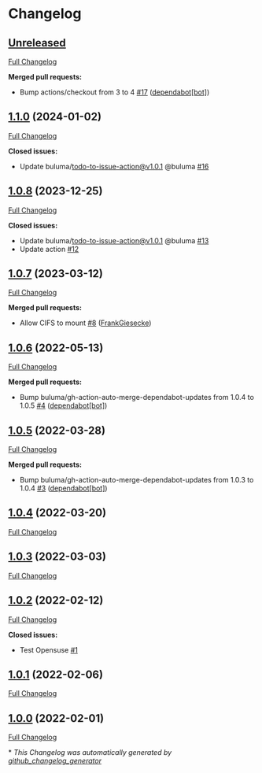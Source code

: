 # Changelog

## [Unreleased](https://github.com/buluma/ansible-role-mount/tree/HEAD)

[Full Changelog](https://github.com/buluma/ansible-role-mount/compare/1.1.0...HEAD)

**Merged pull requests:**

- Bump actions/checkout from 3 to 4 [\#17](https://github.com/buluma/ansible-role-mount/pull/17) ([dependabot[bot]](https://github.com/apps/dependabot))

## [1.1.0](https://github.com/buluma/ansible-role-mount/tree/1.1.0) (2024-01-02)

[Full Changelog](https://github.com/buluma/ansible-role-mount/compare/1.0.8...1.1.0)

**Closed issues:**

- Update buluma/todo-to-issue-action@v1.0.1 @buluma [\#16](https://github.com/buluma/ansible-role-mount/issues/16)

## [1.0.8](https://github.com/buluma/ansible-role-mount/tree/1.0.8) (2023-12-25)

[Full Changelog](https://github.com/buluma/ansible-role-mount/compare/1.0.7...1.0.8)

**Closed issues:**

- Update buluma/todo-to-issue-action@v1.0.1 @buluma [\#13](https://github.com/buluma/ansible-role-mount/issues/13)
- Update action [\#12](https://github.com/buluma/ansible-role-mount/issues/12)

## [1.0.7](https://github.com/buluma/ansible-role-mount/tree/1.0.7) (2023-03-12)

[Full Changelog](https://github.com/buluma/ansible-role-mount/compare/1.0.6...1.0.7)

**Merged pull requests:**

- Allow CIFS to mount [\#8](https://github.com/buluma/ansible-role-mount/pull/8) ([FrankGiesecke](https://github.com/FrankGiesecke))

## [1.0.6](https://github.com/buluma/ansible-role-mount/tree/1.0.6) (2022-05-13)

[Full Changelog](https://github.com/buluma/ansible-role-mount/compare/1.0.5...1.0.6)

**Merged pull requests:**

- Bump buluma/gh-action-auto-merge-dependabot-updates from 1.0.4 to 1.0.5 [\#4](https://github.com/buluma/ansible-role-mount/pull/4) ([dependabot[bot]](https://github.com/apps/dependabot))

## [1.0.5](https://github.com/buluma/ansible-role-mount/tree/1.0.5) (2022-03-28)

[Full Changelog](https://github.com/buluma/ansible-role-mount/compare/1.0.4...1.0.5)

**Merged pull requests:**

- Bump buluma/gh-action-auto-merge-dependabot-updates from 1.0.3 to 1.0.4 [\#3](https://github.com/buluma/ansible-role-mount/pull/3) ([dependabot[bot]](https://github.com/apps/dependabot))

## [1.0.4](https://github.com/buluma/ansible-role-mount/tree/1.0.4) (2022-03-20)

[Full Changelog](https://github.com/buluma/ansible-role-mount/compare/1.0.3...1.0.4)

## [1.0.3](https://github.com/buluma/ansible-role-mount/tree/1.0.3) (2022-03-03)

[Full Changelog](https://github.com/buluma/ansible-role-mount/compare/1.0.2...1.0.3)

## [1.0.2](https://github.com/buluma/ansible-role-mount/tree/1.0.2) (2022-02-12)

[Full Changelog](https://github.com/buluma/ansible-role-mount/compare/1.0.1...1.0.2)

**Closed issues:**

- Test Opensuse [\#1](https://github.com/buluma/ansible-role-mount/issues/1)

## [1.0.1](https://github.com/buluma/ansible-role-mount/tree/1.0.1) (2022-02-06)

[Full Changelog](https://github.com/buluma/ansible-role-mount/compare/1.0.0...1.0.1)

## [1.0.0](https://github.com/buluma/ansible-role-mount/tree/1.0.0) (2022-02-01)

[Full Changelog](https://github.com/buluma/ansible-role-mount/compare/00b2ac6b8d24f30bdba0b2e4219bda1c3b0f2616...1.0.0)



\* *This Changelog was automatically generated by [github_changelog_generator](https://github.com/github-changelog-generator/github-changelog-generator)*
